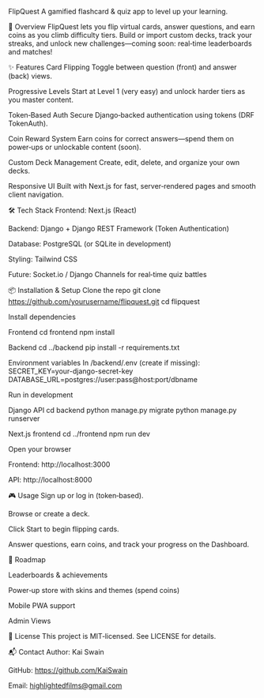 FlipQuest
A gamified flashcard & quiz app to level up your learning.

🚀 Overview
FlipQuest lets you flip virtual cards, answer questions, and earn coins as you climb difficulty tiers. Build or import custom decks, track your streaks, and unlock new challenges—coming soon: real‑time leaderboards and matches!

✨ Features
Card Flipping
Toggle between question (front) and answer (back) views.

Progressive Levels
Start at Level 1 (very easy) and unlock harder tiers as you master content.

Token‑Based Auth
Secure Django‑backed authentication using tokens (DRF TokenAuth).

Coin Reward System
Earn coins for correct answers—spend them on power‑ups or unlockable content (soon).

Custom Deck Management
Create, edit, delete, and organize your own decks.

Responsive UI
Built with Next.js for fast, server‑rendered pages and smooth client navigation.

🛠️ Tech Stack
Frontend: Next.js (React)

Backend: Django + Django REST Framework (Token Authentication)

Database: PostgreSQL (or SQLite in development)

Styling: Tailwind CSS

Future: Socket.io / Django Channels for real‑time quiz battles

📦 Installation & Setup
Clone the repo
git clone https://github.com/yourusername/flipquest.git
cd flipquest

Install dependencies

Frontend
cd frontend
npm install

Backend
cd ../backend
pip install -r requirements.txt

Environment variables
In /backend/.env (create if missing):
SECRET_KEY=your-django-secret-key
DATABASE_URL=postgres://user:pass@host:port/dbname

Run in development

Django API
cd backend
python manage.py migrate
python manage.py runserver

Next.js frontend
cd ../frontend
npm run dev

Open your browser

Frontend: http://localhost:3000

API: http://localhost:8000

🎮 Usage
Sign up or log in (token‑based).

Browse or create a deck.

Click Start to begin flipping cards.

Answer questions, earn coins, and track your progress on the Dashboard.

🚧 Roadmap

Leaderboards & achievements

Power‑up store with skins and themes (spend coins)

Mobile PWA support

Admin Views


📄 License
This project is MIT‑licensed. See LICENSE for details.

📬 Contact
Author: Kai Swain

GitHub: https://github.com/KaiSwain

Email: highlightedfilms@gmail.com








